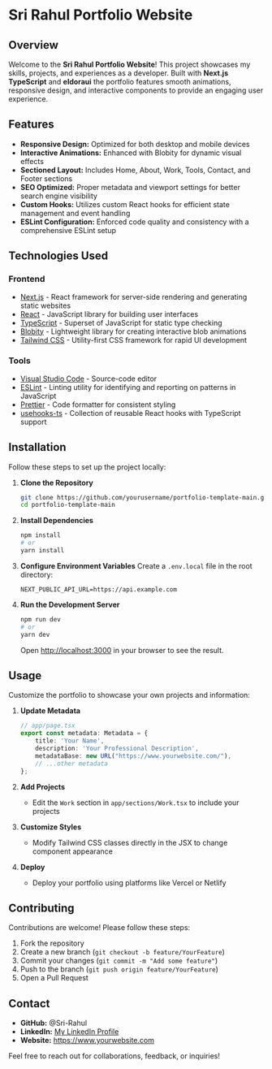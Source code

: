 # Sri Rahul Portfolio Website

## Overview

Welcome to the **Sri Rahul Portfolio Website**! This project showcases my skills, projects, and experiences as a developer. Built with **Next.js** **TypeScript** and **eldoraui** the portfolio features smooth animations, responsive design, and interactive components to provide an engaging user experience.

## Features

- **Responsive Design:** Optimized for both desktop and mobile devices
- **Interactive Animations:** Enhanced with Blobity for dynamic visual effects
- **Sectioned Layout:** Includes Home, About, Work, Tools, Contact, and Footer sections
- **SEO Optimized:** Proper metadata and viewport settings for better search engine visibility
- **Custom Hooks:** Utilizes custom React hooks for efficient state management and event handling
- **ESLint Configuration:** Enforced code quality and consistency with a comprehensive ESLint setup

## Technologies Used

### Frontend
- [Next.js](https://nextjs.org/) - React framework for server-side rendering and generating static websites
- [React](https://reactjs.org/) - JavaScript library for building user interfaces
- [TypeScript](https://www.typescriptlang.org/) - Superset of JavaScript for static type checking
- [Blobity](https://github.com/blobity/blobity) - Lightweight library for creating interactive blob animations
- [Tailwind CSS](https://tailwindcss.com/) - Utility-first CSS framework for rapid UI development

### Tools
- [Visual Studio Code](https://code.visualstudio.com/) - Source-code editor
- [ESLint](https://eslint.org/) - Linting utility for identifying and reporting on patterns in JavaScript
- [Prettier](https://prettier.io/) - Code formatter for consistent styling
- [usehooks-ts](https://usehooks-ts.com/) - Collection of reusable React hooks with TypeScript support

## Installation

Follow these steps to set up the project locally:

1. **Clone the Repository**
   ```bash
   git clone https://github.com/yourusername/portfolio-template-main.git
   cd portfolio-template-main
   ```

2. **Install Dependencies**
   ```bash
   npm install
   # or
   yarn install
   ```

3. **Configure Environment Variables**
   Create a `.env.local` file in the root directory:
   ```env
   NEXT_PUBLIC_API_URL=https://api.example.com
   ```

4. **Run the Development Server**
   ```bash
   npm run dev
   # or
   yarn dev
   ```
   Open [http://localhost:3000](http://localhost:3000) in your browser to see the result.

## Usage

Customize the portfolio to showcase your own projects and information:

1. **Update Metadata**
   ```typescript
   // app/page.tsx
   export const metadata: Metadata = {
       title: 'Your Name',
       description: 'Your Professional Description',
       metadataBase: new URL("https://www.yourwebsite.com/"),
       // ...other metadata
   };
   ```

2. **Add Projects**
   - Edit the `Work` section in `app/sections/Work.tsx` to include your projects

3. **Customize Styles**
   - Modify Tailwind CSS classes directly in the JSX to change component appearance

4. **Deploy**
   - Deploy your portfolio using platforms like Vercel or Netlify

## Contributing

Contributions are welcome! Please follow these steps:

1. Fork the repository
2. Create a new branch (`git checkout -b feature/YourFeature`)
3. Commit your changes (`git commit -m "Add some feature"`)
4. Push to the branch (`git push origin feature/YourFeature`)
5. Open a Pull Request

## Contact

- **GitHub:** @Sri-Rahul
- **LinkedIn:** [My LinkedIn Profile](https://www.linkedin.com/in/sri-rahul-n/)
- **Website:** https://www.yourwebsite.com

Feel free to reach out for collaborations, feedback, or inquiries!
